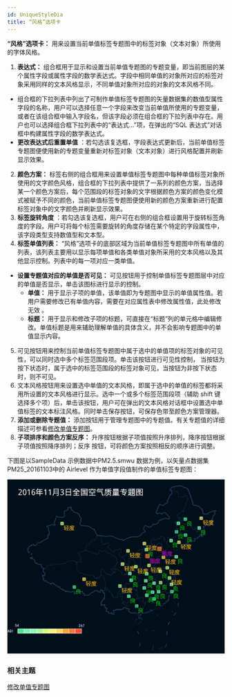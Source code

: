 ```yaml
---
id: UniqueStyleDia
title: “风格”选项卡
---
```

**“风格”选项卡：** 用来设置当前单值标签专题图中的标签对象（文本对象）所使用的字体风格。

1. **表达式：** 组合框用于显示和设置当前单值专题图的专题变量，即当前图层的某个属性字段或属性字段的数学表达式。字段中相同单值的对象所对应的标签对象采用同样的文本风格显示，不同单值对象所对应的对象的文本风格不同。 
* 组合框的下拉列表中列出了可制作单值标签专题图的矢量数据集的数值型属性字段的名称，用户可以选择任意一个字段来改变当前单值所使用的专题变量，或者在该组合框中输入字段名，但该字段必须在组合框的下拉列表中存在。用户也可以选择组合框下拉列表中的“表达式...”项，在弹出的“SQL 表达式”对话框中构建属性字段的数学表达式。
* **更改表达式后重置单值** ：若勾选该复选框，字段表达式更新后，当前单值标签专题图便使用新的专题变量重新对标签对象（文本对象）进行风格配置并刷新显示效果。
2. **颜色方案：** 标签右侧的组合框用来设置单值标签专题图中每种单值标签对象所使用的文字颜色风格，组合框的下拉列表中提供了一系列的颜色方案，当选择某一个颜色方案后，每个范围段的标签对象的文字根据颜色方案的颜色变化模式被赋予不同的颜色，当前单值标签专题图便使用新的颜色方案重新进行配置标签对象中的文字颜色并刷新显示效果。 
3. **标签旋转角度** ：若勾选该复选框，用户可在右侧的组合框设置用于旋转标签角度的字段。用户可将每个标签需要旋转的角度存储在某个特定的字段属性中，该字段类型支持数值型和文本型。
4. **标签单值列表：** “风格”选项卡的底部区域为当前单值标签专题图中所有单值的列表，该列表主要用以显示每项单值和各类单值对象所采用的文本风格以及其他显示控制。列表中的每一项对应一类单值。 
  * **设置专题值对应的单值是否可见：** 可见按钮用于控制单值标签专题图层中对应的单值是否显示，单击该图标进行显示的控制。
    * **单值：** 用于显示子项的单值，该单值即为专题图中显示的单值属性值。若用户需要修改已有单值内容，需要在对应属性表中修改属性值，此处修改无效 。
    * **标题：** 用于显示和修改子项的标题，可直接在“标题”列的单元格中编辑修改。单值标题是用来辅助理解单值的具体含义，并不会影响专题图中的单值显示内容。
5. 可见按钮用来控制当前单值标签专题图中属于选中的单值项的标签对象的可见性，可以同时选中多个标签范围段项。单击该按钮进行可见性控制， 当按钮为按下状态时，属于选中的标签范围段的标签对象可见，当按钮为非按下状态时，则不可见。
6. 文本风格按钮用来设置选中单值的文本风格，即属于选中的单值的标签都将采用所设置的文本风格进行显示。选中一个或多个标签范围段项（辅助 shift 键选择多个项）后，单击该按钮，用户可在弹出的文本风格对话框中设置选中单值标签的文本标注风格。同时单击保存按钮，可保存色带至颜色方案管理器。 
7. **添加或删除专题值：** 添加按钮用于管理专题图中的专题值。有关专题值的详细描述可参看[修改单值专题图](../UniqueValueMap/PropertiesDia)。 
8. **子项排序和颜色方案反序：** 升序按钮根据子项值按照升序排列，降序按钮根据子项值按照降序排列；反序 按钮，可将颜色方案按照相反的顺序进行调整。 

下图是以SampleData 示例数据中PM2.5.smwu 数据为例，以矢量点数据集PM25_20161103中的 Airlevel
作为单值字段值制作的单值标签专题图：

![](img/UniqueLableMap.png)  


### 相关主题

 [修改单值专题图](../UniqueValueMap/PropertiesDia)
